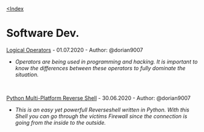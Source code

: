 [<Index](index.md)
# Software Dev.

[Logical Operators](logical-operators.md) - 01.07.2020 - Author: @dorian9007
  - _Operators are being used in programming and hacking. It is important to know the differences between these operators to fully dominate the situation._

<br>

[Python Multi-Platform Reverse Shell](py-shell.md) - 30.06.2020 - Author: @dorian9007
  - _This is an easy yet powerfull Reverseshell written in Python. With this Shell you can go through the victims Firewall since the connection is going from the inside to the outside._
